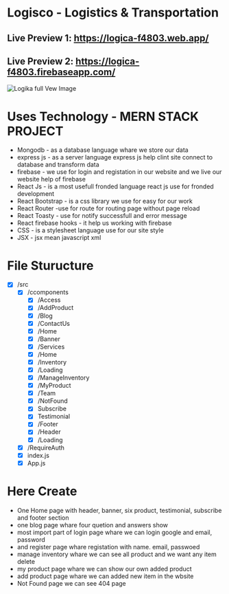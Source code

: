 # Logisco - Logistics & Transportation
## Live Preview 1: https://logica-f4803.web.app/
## Live Preview 2: https://logica-f4803.firebaseapp.com/
![Logika full Vew Image](https://i.ibb.co/K9c8Tn6/logika-full-view.png)
# Uses Technology - MERN STACK PROJECT
- Mongodb - as a database language whare we store our data
- express js - as a server language express js help clint site connect to database and transform data
- firebase - we use for login and registation in our website and we live our website help of firebase
- React Js - is a most usefull fronded language react js use for fronded development
- React Bootstrap - is a css library we use for easy for our work
- React Router -use for route for routing page without page reload
- React Toasty - use for notify successfull and error message
- React firebase hooks - it help us working with firebase
- CSS - is a stylesheet language use for our site style
- JSX - jsx mean javascript xml
# File Sturucture

- [x] /src
    - [x] /ccomponents
      - [x] /Access
      - [x] /AddProduct
      - [x] /Blog
      - [x] /ContactUs
      - [x] /Home
      - [x] /Banner
      - [x] /Services
      - [x] /Home
      - [x] /Inventory
      - [x] /Loading
      - [x] /ManageInventory
      - [x] /MyProduct
      - [x] /Team
      - [x] /NotFound
      - [x] Subscribe
      - [x] Testimonial
      - [x] /Footer
      - [x] /Header
      - [x] /Loading
    - [x] /RequireAuth
    - [x] index.js
    - [x]  App.js
# Here Create
- One Home page with header, banner, six product, testimonial, subscribe and footer section
- one blog page whare four quetion and answers show
- most import part of login page whare we can login google and email, password
- and register page whare registation with name. email, passwoed
- manage inventory whare we can see all product and we want any item delete
- my product page whare we can show our own added product 
- add product page whare we can added new item in the wbsite
- Not Found page we can see 404 page